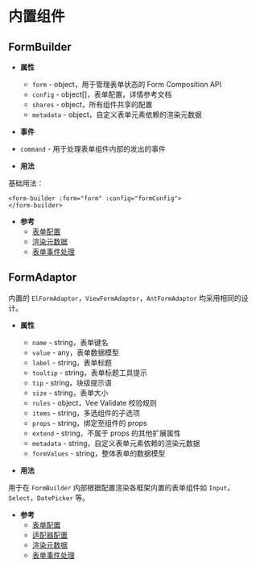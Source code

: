 # 内置组件

## FormBuilder

- **属性**
  - `form` - object，用于管理表单状态的 Form Composition API
  - `config` - object[]，表单配置，详情参考文档
  - `shares` - object，所有组件共享的配置
  - `metadata` - object，自定义表单元素依赖的渲染元数据

- **事件**

- `command` - 用于处理表单组件内部的发出的事件

- **用法**

基础用法：

```vue
<form-builder :form="form" :config="formConfig">
</form-builder>
```

- **参考**
  - [表单配置](../config/schema.md)
  - [渲染元数据](../guide/metadata.md)
  - [表单事件处理](../guide/event.md)

## FormAdaptor

内置的 `ElFormAdaptor`，`ViewFormAdaptor`，`AntFormAdaptor` 均采用相同的设计。

- **属性**
  - `name` - string，表单键名
  - `value` - any，表单数据模型
  - `label` - string，表单标题
  - `tooltip` - string，表单标题工具提示
  - `tip` - string，块级提示语
  - `size` - string，表单大小
  - `rules` - object，Vee Validate 校验规则
  - `items` - string，多选组件的子选项
  - `props` - string，绑定至组件的 props
  - `extend` - string，不属于 props 的其他扩展属性
  - `metadata` - string，自定义表单元素依赖的渲染元数据
  - `formValues` - string，整体表单的数据模型

- **用法**

用于在 `FormBuilder` 内部根据配置渲染各框架内置的表单组件如 `Input`，`Select`，`DatePicker` 等。

- **参考**
  - [表单配置](../config/schema.md)
  - [适配器配置](../config/adaptor.md)
  - [渲染元数据](../guide/metadata.md)
  - [表单事件处理](../guide/event.md)
